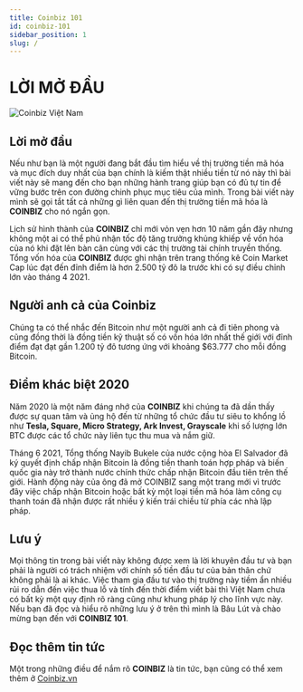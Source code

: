```yaml
---
title: Coinbiz 101
id: coinbiz-101
sidebar_position: 1
slug: /
---
```


# LỜI MỞ ĐẦU

![Coinbiz Việt Nam](/img/coinbizvn.png)

## Lời mở đầu

Nếu như bạn là một người đang bắt đầu tìm hiểu về thị trường tiền mã hóa và mục đích duy nhất của bạn chính là kiếm thật nhiều tiền từ nó này thì bài viết này sẽ mang đến cho bạn những hành trang giúp bạn có đủ tự tin để vững bước trên con đường chinh phục mục tiêu của mình. Trong bài viết này mình sẽ gọi tắt tất cả những gì liên quan đến thị trường tiền mã hóa là **COINBIZ** cho nó ngắn gọn.

Lịch sử hình thành của **COINBIZ** chỉ mới vỏn vẹn hơn 10 năm gần đây nhưng không một ai có thể phủ nhận tốc độ tăng trưởng khủng khiếp về vốn hóa của nó khi đặt lên bàn cân cùng với các thị trường tài chính truyền thống. Tổng vốn hóa của **COINBIZ** được ghi nhận trên trang thống kê Coin Market Cap lúc đạt đến đỉnh điểm là hơn 2.500 tỷ đô la trước khi có sự điều chỉnh lớn vào tháng 4 2021. 

## Người anh cả của Coinbiz

Chúng ta có thể nhắc đến Bitcoin như một người anh cả đi tiên phong và cũng đồng thời là đồng tiền kỹ thuật số có vốn hóa lớn nhất thế giới với đỉnh điểm đạt đạt gần 1.200 tỷ đô tương ứng với khoảng $63.777 cho mỗi đồng Bitcoin. 

## Điểm khác biệt 2020

Năm 2020 là một năm đáng nhớ của **COINBIZ** khi chúng ta đã dần thấy được sự quan tâm và ủng hộ đến từ những tổ chức đầu tư siêu to khổng lồ như **Tesla, Square, Micro Strategy, Ark Invest, Grayscale** khi số lượng lớn BTC được các tổ chức này liên tục thu mua và nắm giữ. 

Tháng 6 2021, Tổng thống Nayib Bukele của nước cộng hòa El Salvador đã ký quyết định chấp nhận Bitcoin là đồng tiền thanh toán hợp pháp và biến quốc gia này trở thành nước chính thức chấp nhận Bitcoin đầu tiên trên thế giới. Hành động này của ông đã mở COINBIZ sang một trang mới vì trước đây việc chấp nhận Bitcoin hoặc bất kỳ một loại tiền mã hóa làm công cụ thanh toán đã nhận được rất nhiều ý kiến trái chiều từ phía các nhà lập pháp.

## Lưu ý

Mọi thông tin trong bài viết này không được xem là lời khuyên đầu tư và bạn phải là người có trách nhiệm với chính số tiền đầu tư của bản thân chứ không phải là ai khác. Việc tham gia đầu tư vào thị trường này tiềm ẩn nhiều rủi ro dẫn đến việc thua lỗ và tính đến thời điểm viết bài thì Việt Nam chưa có bất kỳ một quy định rõ ràng cũng như khung pháp lý cho lĩnh vực này. Nếu bạn đã đọc và hiểu rõ những lưu ý ở trên thì mình là Bâu Lút và chào mừng bạn đến với **COINBIZ 101**.

## Đọc thêm tin tức

Một trong những điều để nắm rõ **COINBIZ** là tin tức, bạn cũng có thể xem thêm ở [Coinbiz.vn](https://coinbiz.vn)
